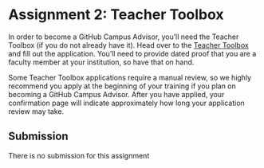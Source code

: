 # Assignment 2: Teacher Toolbox
In order to become a GitHub Campus Advisor, you’ll need the Teacher Toolbox (if you do not already have it).
Head over to the [Teacher Toolbox](https://education.github.com/toolbox) and fill out the application. You’ll need to provide dated proof that you are a faculty member at your institution, so have that on hand.

Some Teacher Toolbox applications require a manual review, so we highly recommend you apply at the beginning of your training if you plan on becoming a GitHub Campus Advisor. After you have applied, your confirmation page will indicate approximately how long your application review may take.

## Submission
There is no submission for this assignment
